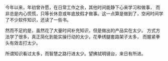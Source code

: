 今年以来，年初曾许愿，在日常工作之余，其他时间能静下心来学习和做事，
而非总是内心慌慌，只等长休息或年底放假才做事。这一点算是做到了，空闲时间学了不少软件知识，还读了一些书。

然而不足的是，虽然花了大量时间补充知识，但是做出的产品实在太少。
方式方法学了很多，真正简化到能实操行动的太少。花拳绣腿套路架子太多，
而握紧拳头有效击打太少。

所谓知识看过太多，而智慧之路行进太少。望拂拭明镜台，来日有所进。


